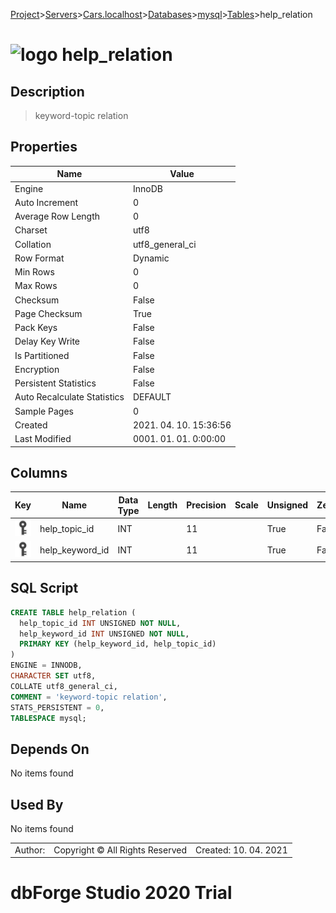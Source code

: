 [Project](../../../../../startpage.md)>[Servers](../../../../Servers.md)>[Cars.localhost](../../../Cars.localhost.md)>[Databases](../../Databases.md)>[mysql](../mysql.md)>[Tables](Tables.md)>help_relation


# ![logo](../../../../../Images/table64.svg) help_relation

## <a name="#Description"></a>Description
> keyword-topic relation
## <a name="#Properties"></a>Properties
|Name|Value|
|---|---|
|Engine|InnoDB|
|Auto Increment|0|
|Average Row Length|0|
|Charset|utf8|
|Collation|utf8_general_ci|
|Row Format|Dynamic|
|Min Rows|0|
|Max Rows|0|
|Checksum|False|
|Page Checksum|True|
|Pack Keys|False|
|Delay Key Write|False|
|Is Partitioned|False|
|Encryption|False|
|Persistent Statistics|False|
|Auto Recalculate Statistics|DEFAULT|
|Sample Pages|0|
|Created|2021. 04. 10. 15:36:56|
|Last Modified|0001. 01. 01. 0:00:00|


## <a name="#Columns"></a>Columns
|Key|Name|Data Type|Length|Precision|Scale|Unsigned|Zerofill|Binary|Not Null|Auto Increment|Default|Virtual|Description|
|:---:|---|---|---|---|---|---|---|---|---|---|---|---|---|
|[![Primary Key ](../../../../../Images/primarykey.svg)](#Indexes)|help_topic_id|INT||11||True|False|False|True|False||False||
|[![Primary Key ](../../../../../Images/primarykey.svg)](#Indexes)|help_keyword_id|INT||11||True|False|False|True|False||False||

## <a name="#SqlScript"></a>SQL Script
```SQL
CREATE TABLE help_relation (
  help_topic_id INT UNSIGNED NOT NULL,
  help_keyword_id INT UNSIGNED NOT NULL,
  PRIMARY KEY (help_keyword_id, help_topic_id)
)
ENGINE = INNODB,
CHARACTER SET utf8,
COLLATE utf8_general_ci,
COMMENT = 'keyword-topic relation',
STATS_PERSISTENT = 0,
TABLESPACE mysql;
```

## <a name="#DependsOn"></a>Depends On
No items found

## <a name="#UsedBy"></a>Used By
No items found

||||
|---|---|---|
|Author: |Copyright © All Rights Reserved|Created: 10. 04. 2021|
# dbForge Studio 2020 Trial